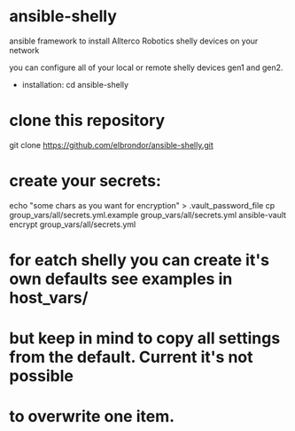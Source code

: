 # ansible-shelly
ansible framework to install Allterco Robotics shelly devices on your network

you can configure all of your local or remote shelly devices gen1 and gen2.

* installation:
 cd ansible-shelly
 # clone this repository
 git clone https://github.com/elbrondor/ansible-shelly.git
 # create your secrets:
 echo "some chars as you want for encryption" > .vault_password_file
 cp group_vars/all/secrets.yml.example group_vars/all/secrets.yml
 ansible-vault encrypt group_vars/all/secrets.yml
 
 # for eatch shelly you can create it's own defaults see examples in host_vars/
 # but keep in mind to copy all settings from the default. Current it's not possible
 # to overwrite one item.
